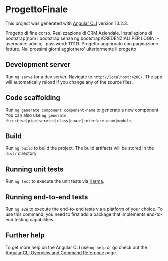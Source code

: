 # ProgettoFinale

This project was generated with [Angular CLI](https://github.com/angular/angular-cli) version 13.2.3.

Progetto di fine corso. Realizzazione di CRM Aziendale. Installazione di bootstrap(npm i bootstrap senza ng bootstrap)CREDENZIALI PER LOGIN: -username: admin; -password: 111111.
Progetto aggiornato con paginazione fatture. Nei prossimi giorni aggiornero' ulteriormente il progetto

## Development server

Run `ng serve` for a dev server. Navigate to `http://localhost:4200/`. The app will automatically reload if you change any of the source files.

## Code scaffolding

Run `ng generate component component-name` to generate a new component. You can also use `ng generate directive|pipe|service|class|guard|interface|enum|module`.

## Build

Run `ng build` to build the project. The build artifacts will be stored in the `dist/` directory.

## Running unit tests

Run `ng test` to execute the unit tests via [Karma](https://karma-runner.github.io).

## Running end-to-end tests

Run `ng e2e` to execute the end-to-end tests via a platform of your choice. To use this command, you need to first add a package that implements end-to-end testing capabilities.

## Further help

To get more help on the Angular CLI use `ng help` or go check out the [Angular CLI Overview and Command Reference](https://angular.io/cli) page.
